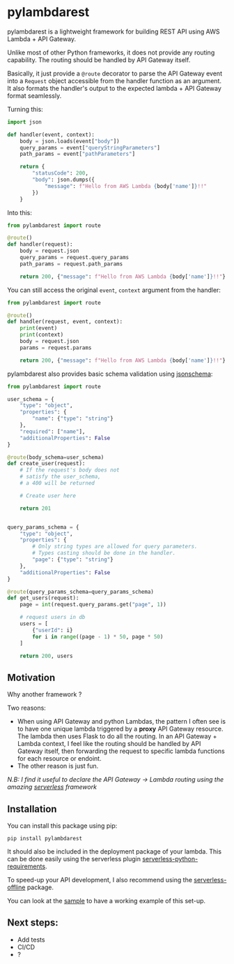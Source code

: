 # pylambdarest

pylambdarest is a lightweight framework for building REST API using AWS Lambda + API Gateway.

Unlike most of other Python frameworks, it does not provide any routing capability. The routing should be handled by API Gateway itself.

Basically, it just provide a `@route` decorator to parse the API Gateway event into a `Request` object accessible from the handler function as an argument. It also formats the handler's output to the expected lambda + API Gateway format seamlessly.

Turning this:

```python
import json

def handler(event, context):
    body = json.loads(event["body"])
    query_params = event["queryStringParameters"]
    path_params = event["pathParameters"]

    return {
        "statusCode": 200,
        "body": json.dumps({
            "message": f"Hello from AWS Lambda {body['name']}!!"
        })
    }

```

Into this:

```python
from pylambdarest import route

@route()
def handler(request):
    body = request.json
    query_params = request.query_params
    path_params = request.path_params

    return 200, {"message": f"Hello from AWS Lambda {body['name']}!!"}
```

You can still access the original `event`, `context` argument from the handler:

```python
from pylambdarest import route

@route()
def handler(request, event, context):
    print(event)
    print(context)
    body = request.json
    params = request.params

    return 200, {"message": f"Hello from AWS Lambda {body['name']}!!"}
```

pylambdarest also provides basic schema validation using [jsonschema](https://github.com/Julian/jsonschema):

```python
from pylambdarest import route

user_schema = {
    "type": "object",
    "properties": {
        "name": {"type": "string"}
    },
    "required": ["name"],
    "additionalProperties": False
}

@route(body_schema=user_schema)
def create_user(request):
    # If the request's body does not 
    # satisfy the user_schema,
    # a 400 will be returned

    # Create user here

    return 201


query_params_schema = {
    "type": "object",
    "properties": {
        # Only string types are allowed for query parameters.
        # Types casting should be done in the handler.
        "page": {"type": "string"} 
    },
    "additionalProperties": False
}

@route(query_params_schema=query_params_schema)
def get_users(request):
    page = int(request.query_params.get("page", 1))

    # request users in db
    users = [
        {"userId": i}
        for i in range((page - 1) * 50, page * 50)
    ]

    return 200, users
```

## Motivation

Why another framework ?

Two reasons:

- When using API Gateway and python Lambdas, the pattern I often see is to have one unique lambda triggered by a **proxy** API Gateway resource. The lambda then uses Flask to do all the routing. In an API Gateway + Lambda context, I feel like the routing should be handled by API Gateway itself, then forwarding the request to specific lambda functions for each resource or endoint.
- The other reason is just fun.

*N.B: I find it useful to declare the API Gateway -> Lambda routing using the amazing [serverless](https://www.serverless.com/) framework*

## Installation

You can install this package using pip:

```
pip install pylambdarest
```

It should also be included in the deployment package of your lambda. This can be done easily using the serverless plugin [serverless-python-requirements](https://github.com/UnitedIncome/serverless-python-requirements).

To speed-up your API development, I also recommend using the [serverless-offline](https://github.com/dherault/serverless-offline) package.

You can look at the [sample](./sample) to have a working example of this set-up.

## Next steps:

- Add tests
- CI/CD
- ?
